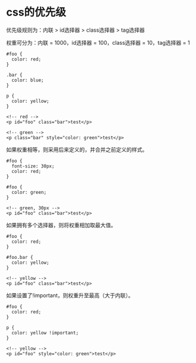 # css的优先级

优先级规则为：内联 > id选择器 > class选择器 > tag选择器

权重可分为：内联 = 1000，id选择器 = 100，class选择器 = 10，tag选择器 = 1

    #foo {
      color: red;
    }

    .bar {
      color: blue;
    }

    p {
      color: yellow;
    }

    <!-- red -->
    <p id="foo" class="bar">test</p>

    <!-- green -->
    <p class="bar" style="color: green">test</p>

如果权重相等，则采用后来定义的，并合并之前定义的样式。

    #foo {
      font-size: 30px;
      color: red;
    }

    #foo {
      color: green;
    }

    <!-- green, 30px -->
    <p id="foo" class="bar">test</p>

如果拥有多个选择器，则将权重相加取最大值。

    #foo {
      color: red;
    }

    #foo.bar {
      color: yellow;
    }

    <!-- yellow -->
    <p id="foo" class="bar">test</p>

如果设置了!important，则权重升至最高（大于内联）。

    #foo {
      color: red;
    }

    p {
      color: yellow !important;
    }

    <!-- yellow -->
    <p id="foo" style="color: green">test</p>